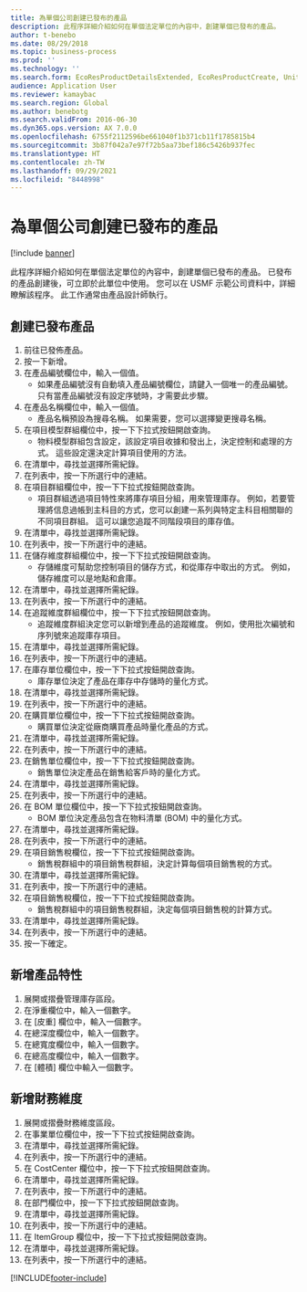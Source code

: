 ```yaml
---
title: 為單個公司創建已發布的產品
description: 此程序詳細介紹如何在單個法定單位的內容中，創建單個已發布的產品。
author: t-benebo
ms.date: 08/29/2018
ms.topic: business-process
ms.prod: ''
ms.technology: ''
ms.search.form: EcoResProductDetailsExtended, EcoResProductCreate, UnitOfMeasureLookup, DimensionLookup
audience: Application User
ms.reviewer: kamaybac
ms.search.region: Global
ms.author: benebotg
ms.search.validFrom: 2016-06-30
ms.dyn365.ops.version: AX 7.0.0
ms.openlocfilehash: 6755f2112596be661040f1b371cb11f1785815b4
ms.sourcegitcommit: 3b87f042a7e97f72b5aa73bef186c5426b937fec
ms.translationtype: HT
ms.contentlocale: zh-TW
ms.lasthandoff: 09/29/2021
ms.locfileid: "8448998"
---
```

# <a name="create-a-released-product-for-a-single-company"></a>為單個公司創建已發布的產品

[!include [banner](../../includes/banner.md)]

此程序詳細介紹如何在單個法定單位的內容中，創建單個已發布的產品。 已發布的產品創建後，可立即於此單位中使用。 您可以在 USMF 示範公司資料中，詳細瞭解該程序。 此工作通常由產品設計師執行。


## <a name="create-a-released-product"></a>創建已發布產品
1. 前往已發佈產品。
2. 按一下新增。
3. 在產品編號欄位中，輸入一個值。
    * 如果產品編號沒有自動填入產品編號欄位，請鍵入一個唯一的產品編號。 只有當產品編號沒有設定序號時，才需要此步驟。  
4. 在產品名稱欄位中，輸入一個值。
    * 產品名稱預設為搜尋名稱。 如果需要，您可以選擇變更搜尋名稱。  
5. 在項目模型群組欄位中，按一下下拉式按鈕開啟查詢。
    * 物料模型群組包含設定，該設定項目收據和發出上，決定控制和處理的方式。 這些設定還決定計算項目使用的方法。  
6. 在清單中，尋找並選擇所需紀錄。
7. 在列表中，按一下所選行中的連結。
8. 在項目群組欄位中，按一下下拉式按鈕開啟查詢。
    * 項目群組透過項目特性來將庫存項目分組，用來管理庫存。 例如，若要管理將信息過帳到主科目的方式，您可以創建一系列與特定主科目相關聯的不同項目群組。 這可以讓您追蹤不同階段項目的庫存值。  
9. 在清單中，尋找並選擇所需紀錄。
10. 在列表中，按一下所選行中的連結。
11. 在儲存維度群組欄位中，按一下下拉式按鈕開啟查詢。
    * 存儲維度可幫助您控制項目的儲存方式，和從庫存中取出的方式。 例如，儲存維度可以是地點和倉庫。  
12. 在清單中，尋找並選擇所需紀錄。
13. 在列表中，按一下所選行中的連結。
14. 在追蹤維度群組欄位中，按一下下拉式按鈕開啟查詢。
    * 追蹤維度群組決定您可以新增到產品的追蹤維度。 例如，使用批次編號和序列號來追蹤庫存項目。  
15. 在清單中，尋找並選擇所需紀錄。
16. 在列表中，按一下所選行中的連結。
17. 在庫存單位欄位中，按一下下拉式按鈕開啟查詢。
    * 庫存單位決定了產品在庫存中存儲時的量化方式。  
18. 在清單中，尋找並選擇所需紀錄。
19. 在列表中，按一下所選行中的連結。
20. 在購買單位欄位中，按一下下拉式按鈕開啟查詢。
    * 購買單位決定從廠商購買產品時量化產品的方式。  
21. 在清單中，尋找並選擇所需紀錄。
22. 在列表中，按一下所選行中的連結。
23. 在銷售單位欄位中，按一下下拉式按鈕開啟查詢。
    * 銷售單位決定產品在銷售給客戶時的量化方式。  
24. 在清單中，尋找並選擇所需紀錄。
25. 在列表中，按一下所選行中的連結。
26. 在 BOM 單位欄位中，按一下下拉式按鈕開啟查詢。
    * BOM 單位決定產品包含在物料清單 (BOM) 中的量化方式。  
27. 在清單中，尋找並選擇所需紀錄。
28. 在列表中，按一下所選行中的連結。
29. 在項目銷售稅欄位，按一下下拉式按鈕開啟查詢。
    * 銷售稅群組中的項目銷售稅群組，決定計算每個項目銷售稅的方式。  
30. 在清單中，尋找並選擇所需紀錄。
31. 在列表中，按一下所選行中的連結。
32. 在項目銷售稅欄位，按一下下拉式按鈕開啟查詢。
    * 銷售稅群組中的項目銷售稅群組，決定每個項目銷售稅的計算方式。  
33. 在清單中，尋找並選擇所需紀錄。
34. 在列表中，按一下所選行中的連結。
35. 按一下確定。

## <a name="add-product-characteristics"></a>新增產品特性
1. 展開或摺疊管理庫存區段。
2. 在淨重欄位中，輸入一個數字。
3. 在 [皮重] 欄位中，輸入一個數字。
4. 在總深度欄位中，輸入一個數字。
5. 在總寬度欄位中，輸入一個數字。
6. 在總高度欄位中，輸入一個數字。
7. 在 [體積] 欄位中輸入一個數字。

## <a name="add-financial-dimensions"></a>新增財務維度
1. 展開或摺疊財務維度區段。
2. 在事業單位欄位中，按一下下拉式按鈕開啟查詢。
3. 在清單中，尋找並選擇所需紀錄。
4. 在列表中，按一下所選行中的連結。
5. 在 CostCenter 欄位中，按一下下拉式按鈕開啟查詢。
6. 在清單中，尋找並選擇所需紀錄。
7. 在列表中，按一下所選行中的連結。
8. 在部門欄位中，按一下下拉式按鈕開啟查詢。
9. 在清單中，尋找並選擇所需紀錄。
10. 在列表中，按一下所選行中的連結。
11. 在 ItemGroup 欄位中，按一下下拉式按鈕開啟查詢。
12. 在清單中，尋找並選擇所需紀錄。
13. 在列表中，按一下所選行中的連結。



[!INCLUDE[footer-include](../../../includes/footer-banner.md)]